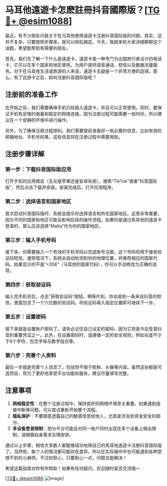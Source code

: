 # 马耳他遠遊卡怎麽註冊抖音國際版？[[TG💪+ @esim1088](https://t.me/s/esim1088)]

最近，有不少朋友问我关于在马耳他使用遠遊卡注册抖音国际版的问题。其实，这并不复杂，只要按照步骤来，就可以轻松搞定。今天，我就来和大家详细聊聊这个话题，希望能帮到有需要的朋友。

首先，我们先了解一下什么是遠遊卡。遠遊卡是一种专门为出国旅行者设计的电话卡，它可以在多个国家和地区使用，为用户提供语音通话、短信以及数据流量服务。对于在马耳他生活或旅游的人来说，遠遊卡无疑是一个非常方便的选择。那么，有了远游卡之后，如何注册抖音国际版呢？

## 注册前的准备工作

在开始之前，我们需要确保手机已经插入遠遊卡，并且可以正常使用。同时，要保证手机有足够的电量和稳定的网络连接。因为注册过程可能需要一些时间，所以建议在一个安静的环境中进行操作。

另外，为了确保注册过程顺利，我们需要提前准备好一些必要的信息，比如有效的邮箱地址、手机号码等。这些信息将在注册过程中需要用到。

## 注册步骤详解

### 第一步：下载抖音国际版应用

打开手机的应用商店（无论是苹果还是安卓系统），搜索“TikTok”或者“抖音国际版”，然后点击下载并安装。安装完成后，打开应用程序。

### 第二步：选择语言和国家地区

首次启动抖音国际版时，系统会提示你选择语言和所在国家地区。这里非常重要，因为不同的国家和地区可能会影响后续的操作流程。如果你是通过馬耳他的遠遊卡登录的，那么应该选择“Malta”作为你的国家地区。

### 第三步：输入手机号码

接下来，你需要输入一个有效的手机号码以完成账号注册。这个号码将用于接收验证码短信。通常情况下，系统会自动检测到你的地理位置，并推荐相应的国家代码。如果显示的不是“+356”（马耳他的国家代码），你可以手动修改为正确的选项。

### 第四步：获取验证码

输入完手机号后，点击“获取验证码”按钮。稍等片刻，你会收到一条来自抖音的短信，里面包含了一个六位数的验证码。将验证码填入指定位置即可继续下一步。

### 第五步：设置密码

接下来就是设置账户密码了。请务必记住自己设定的密码，因为它将是今后登录抖音的重要凭证之一。此外，在设置密码时，请遵循一定的安全规则，例如长度不少于8个字符、包含字母与数字组合等。

### 第六步：完善个人资料

最后一步就是完善个人信息了。包括但不限于昵称、头像等内容。虽然这些都是可选项目，但为了更好地享受平台功能和服务，建议尽量填写完整。

## 注意事项

1. **网络稳定性**：在整个注册过程中，保持良好的网络环境至关重要。如果遇到连接中断等问题，可以尝试重新开始整个流程。
2. **隐私保护**：不要随意透露自己的敏感信息给他人，尤其是涉及到资金安全的部分。
3. **多设备登录限制**：部分平台可能会对同一账户同时出现在多个设备上做出限制，请根据自身需求合理安排。

通过以上步骤，相信大多数人都能够成功地用自己的馬耳他遠遊卡注册抖音国际版了。当然啦，每个人的情况都可能存在差异，所以在实际操作中也可能遇到各种意想不到的小麻烦。不过别担心，只要耐心一点，问题总能解决！

希望这篇指南对你有所帮助！如果有任何疑问，欢迎随时留言交流哦～

[[TG💪+ @esim1088](https://t.me/s/esim1088) ![Image](https://i.postimg.cc/4NQfJmqS/Snipaste-2025-05-13-00-14-12.png)]